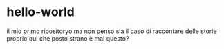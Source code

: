 # hello-world
il mio primo ripositoryo
ma non penso sia il caso di raccontare delle storie proprio qui
che posto strano è mai questo?

